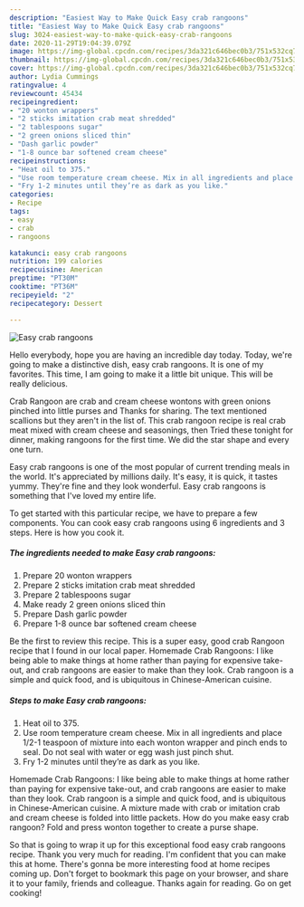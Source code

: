 ```yaml
---
description: "Easiest Way to Make Quick Easy crab rangoons"
title: "Easiest Way to Make Quick Easy crab rangoons"
slug: 3024-easiest-way-to-make-quick-easy-crab-rangoons
date: 2020-11-29T19:04:39.079Z
image: https://img-global.cpcdn.com/recipes/3da321c646bec0b3/751x532cq70/easy-crab-rangoons-recipe-main-photo.jpg
thumbnail: https://img-global.cpcdn.com/recipes/3da321c646bec0b3/751x532cq70/easy-crab-rangoons-recipe-main-photo.jpg
cover: https://img-global.cpcdn.com/recipes/3da321c646bec0b3/751x532cq70/easy-crab-rangoons-recipe-main-photo.jpg
author: Lydia Cummings
ratingvalue: 4
reviewcount: 45434
recipeingredient:
- "20 wonton wrappers"
- "2 sticks imitation crab meat shredded"
- "2 tablespoons sugar"
- "2 green onions sliced thin"
- "Dash garlic powder"
- "1-8 ounce bar softened cream cheese"
recipeinstructions:
- "Heat oil to 375."
- "Use room temperature cream cheese. Mix in all ingredients and place 1/2-1 teaspoon of mixture into each wonton wrapper and pinch ends to seal. Do not seal with water or egg wash just pinch shut."
- "Fry 1-2 minutes until they’re as dark as you like."
categories:
- Recipe
tags:
- easy
- crab
- rangoons

katakunci: easy crab rangoons 
nutrition: 199 calories
recipecuisine: American
preptime: "PT30M"
cooktime: "PT36M"
recipeyield: "2"
recipecategory: Dessert

---
```



![Easy crab rangoons](https://img-global.cpcdn.com/recipes/3da321c646bec0b3/751x532cq70/easy-crab-rangoons-recipe-main-photo.jpg)

Hello everybody, hope you are having an incredible day today. Today, we're going to make a distinctive dish, easy crab rangoons. It is one of my favorites. This time, I am going to make it a little bit unique. This will be really delicious.

Crab Rangoon are crab and cream cheese wontons with green onions pinched into little purses and Thanks for sharing. The text mentioned scallions but they aren&#39;t in the list of. This crab rangoon recipe is real crab meat mixed with cream cheese and seasonings, then Tried these tonight for dinner, making rangoons for the first time. We did the star shape and every one turn.

Easy crab rangoons is one of the most popular of current trending meals in the world. It's appreciated by millions daily. It's easy, it is quick, it tastes yummy. They're fine and they look wonderful. Easy crab rangoons is something that I've loved my entire life.


To get started with this particular recipe, we have to prepare a few components. You can cook easy crab rangoons using 6 ingredients and 3 steps. Here is how you cook it.

<!--inarticleads1-->

##### The ingredients needed to make Easy crab rangoons:

1. Prepare 20 wonton wrappers
1. Prepare 2 sticks imitation crab meat shredded
1. Prepare 2 tablespoons sugar
1. Make ready 2 green onions sliced thin
1. Prepare Dash garlic powder
1. Prepare 1-8 ounce bar softened cream cheese


Be the first to review this recipe. This is a super easy, good crab Rangoon recipe that I found in our local paper. Homemade Crab Rangoons: I like being able to make things at home rather than paying for expensive take-out, and crab rangoons are easier to make than they look. Crab rangoon is a simple and quick food, and is ubiquitous in Chinese-American cuisine. 

<!--inarticleads2-->

##### Steps to make Easy crab rangoons:

1. Heat oil to 375.
1. Use room temperature cream cheese. Mix in all ingredients and place 1/2-1 teaspoon of mixture into each wonton wrapper and pinch ends to seal. Do not seal with water or egg wash just pinch shut.
1. Fry 1-2 minutes until they’re as dark as you like.


Homemade Crab Rangoons: I like being able to make things at home rather than paying for expensive take-out, and crab rangoons are easier to make than they look. Crab rangoon is a simple and quick food, and is ubiquitous in Chinese-American cuisine. A mixture made with crab or imitation crab and cream cheese is folded into little packets. How do you make easy crab rangoon? Fold and press wonton together to create a purse shape. 

So that is going to wrap it up for this exceptional food easy crab rangoons recipe. Thank you very much for reading. I'm confident that you can make this at home. There's gonna be more interesting food at home recipes coming up. Don't forget to bookmark this page on your browser, and share it to your family, friends and colleague. Thanks again for reading. Go on get cooking!
